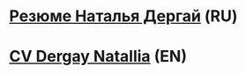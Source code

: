 # [Резюме Наталья Дергай](https://github.com/Natalliadergay/CV_Dergay_Natallia/blob/main/%D0%A0%D0%B5%D0%B7%D1%8E%D0%BC%D0%B5.md) (RU)
# [CV Dergay Natallia](https://github.com/Natalliadergay/CV_Dergay_Natallia/blob/main/Resume.md) (EN)
